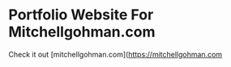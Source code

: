 # Portfolio Website For Mitchellgohman.com

Check it out [mitchellgohman.com](https://mitchellgohman.com